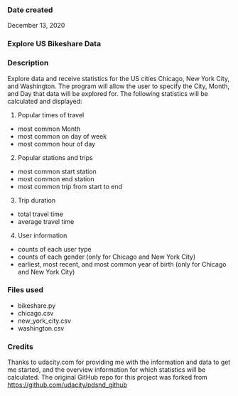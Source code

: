### Date created
December 13, 2020

### Explore US Bikeshare Data

### Description
 Explore data and receive statistics for the US cities Chicago, New York City, and Washington. The program will allow the user to specify the City, Month, and Day that data will be explored for. The following statistics will be calculated and displayed:

1.  Popular times of travel
  * most common Month
  * most common on day of week
  * most common hour of day
2. Popular stations and trips
  * most common start station
  * most common end station
  * most common trip from start to end
3. Trip duration
  * total travel time
  * average travel time
4. User information
  * counts of each user type
  * counts of each gender (only for Chicago and New York City)
  * earliest, most recent, and most common year of birth (only for Chicago and New York City)

### Files used
* bikeshare.py
* chicago.csv
* new_york_city.csv
* washington.csv

### Credits
Thanks to udacity.com for providing me with the information and data to get me started, and the overview information for which statistics will be calculated. The original GitHub repo for this project was forked from https://github.com/udacity/pdsnd_github
